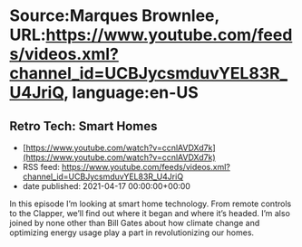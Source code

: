 # Source:Marques Brownlee, URL:https://www.youtube.com/feeds/videos.xml?channel_id=UCBJycsmduvYEL83R_U4JriQ, language:en-US

## Retro Tech: Smart Homes
 - [https://www.youtube.com/watch?v=ccnlAVDXd7k](https://www.youtube.com/watch?v=ccnlAVDXd7k)
 - RSS feed: https://www.youtube.com/feeds/videos.xml?channel_id=UCBJycsmduvYEL83R_U4JriQ
 - date published: 2021-04-17 00:00:00+00:00

In this episode I’m looking at smart home technology. From remote controls to the Clapper, we’ll find out where it began and where it’s headed. I’m also joined by none other than Bill Gates about how climate change and optimizing energy usage play a part in revolutionizing our homes.

